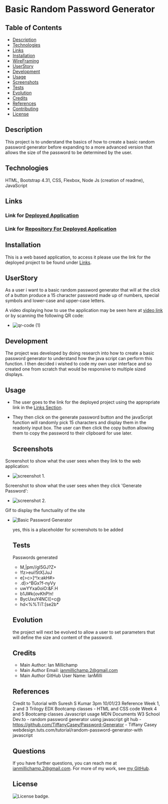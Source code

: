 # Basic Random Password Generator
 
   ## Table of Contents

   * [Description](#description)
   * [Technologies](#technologies)
   * [Links](#links)
   * [Installation](#installation)
   * [WireFraming](#wireframing)
   * [UserStory](#userstory)
   * [Development](#development)
   * [Usage](#usage)
   * [Screenshots](#screenshots)
   * [Tests](#tests)
   * [Evolution](#evolution)
   * [Credits](#credits)
   * [References](#references)
   * [Contributing](#contributing)
   * [License](#license)
   
   
   ## Description

   This project is to understand the basics of how to create a basic random password generator before expanding to a more advanced version that allows the size of the password to be determined by the user.

   ## Technologies

   HTML, Bootstrap 4.31, CSS, Flexbox, Node Js (creation of readme), JavaScript

   ## Links

   ### Link for [Deployed Application](https://ianmilli.github.io/Basic-Random-Password-Generator-Web-Application/)
   
   ### Link for [Repository For Deployed Application](https://github.com/IanMilli/Basic-Random-Password-Generator-Web-Application)
   
   ## Installation 

   This is a web based application, to access it please use the link for the deployed project to be found under [Links](#links).

  

   ## UserStory

   As a user i want to a basic random password generator that will at the click of a button produce a 15 character password made up of numbers, special symbols and lower-case and upper-case letters.

   A video displaying how to use the application may be seen here at [video link](https://drive.google.com/file/d/1V-IwLbYf9N8hsuBdfIUWPj8KKnBVfFsT/view) or by scanning the following QR code:
  * ![qr-code (1)](https://user-images.githubusercontent.com/120601739/219945892-165870b3-968c-4866-87be-521c4dfdac3d.png)


   ## Development

   The project was developed by doing research into how to create a basic password generator to understand how the java script can  perform this function. I then decided i wished to code my own user interface and so created one from scratch that would be responsive to multiple sized displays.

   ## Usage

 * The user goes to the link for the deployed project using the appropriate link in the [Links Section](#links). 
 * They then click on the generate password button and the javaScript function will randomly pick 15 characters and display them in the readonly input box. The user   can then click the copy button allowing them to copy the password to their clipboard for use later.

   ## Screenshots
Screenshot to show what the user sees when they link to the web application: 
* ![screenshot 1](https://user-images.githubusercontent.com/120601739/219945706-758240ec-d23e-4eb0-8bf9-bca8012a0869.png).

Screenshot to show what the user sees when they click 'Generate Password':
* ![screenshot 2](https://user-images.githubusercontent.com/120601739/219945823-78617387-0a8b-4d64-9e44-5e571e15eb85.png).

Gif to display the functuality of the site

* ![Basic Password Generator](https://user-images.githubusercontent.com/120601739/219945868-598a9e37-b8f4-4795-93e7-f006dea5c7db.gif)


   yes, this is a placeholder for screenshots to be added

   ## Tests

   Passwords generated
   * M,|pm//gI5GJ?Z+
   * !fz>eui!5tX[JuJ
   * e[>c>]^!x:akH#>
   * .d}>^BGx?f-nyVy
   * uwYYxa0oiO:&F.H
   * b1Jl#k{ovKhP!n!
   * BycUxuY4NC([=c@
   * hd<%%TiT:[se2b*

   ## Evolution

   the project will next be evolved to allow a user to set parameters that will define the size and content of the password.

   ## Credits

   * Main Author:                   Ian Millichamp
   * Main Author Email:             ianmillichamp.2@gmail.com
   * Main Author GitHub User Name:  IanMilli

  

   ## References

   Credit to Tutorial with Suresh S Kumar 3pm 10/01/23
    Reference Week 1, 2 and 3 Trilogy EDX Bootcamp classes - HTML and CSS code Week 4 and 5 Bootcamp classes Javascript usage
    MDN Documents W3 School Dev.to - random password generator using javascript 
    git hub - https://github.com/TiffanyCasey/Password-Generator - Tiffany Casey webdesign.tuts.com/tutorial/random-password-generator-with javascript

   

   ## Questions

   If you have further questions, you can reach me at ianmillichamp.2@gmail.com. For more of my work, see [my GitHub](https://github.com/https://github.com/IanMilli).
  
   ## License

   ![License badge](https://img.shields.io/badge/license-MIT-brightgreen).
